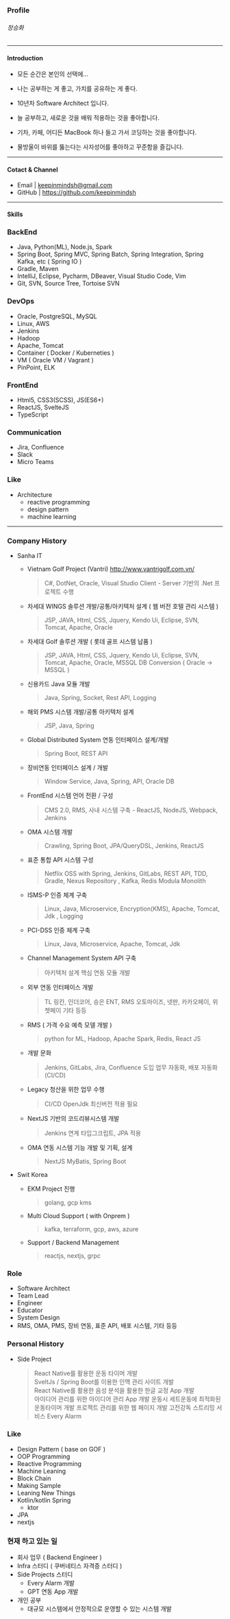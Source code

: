 ### Profile

###### 정승화 

***

#### Introduction 

 - 모든 순간은 본인의 선택에...
 
 - 나는 공부하는 게 좋고, 가치를 공유하는 게 좋다. 
 - 10년차 Software Architect 입니다.
 - 늘 공부하고, 새로운 것을 배워 적용하는 것을 좋아합니다.
 - 기차, 카페, 어디든 MacBook 하나 들고 가서 코딩하는 것을 좋아합니다.
 - 물방울이 바위를 뚫는다는 사자성어를 좋아하고 꾸준함을 즐깁니다.


***

#### Cotact & Channel

 - Email | keepinmindsh@gmail.com
 - GitHub | https://github.com/keepinmindsh

***

#### Skills

### BackEnd

- Java, Python(ML), Node.js, Spark
- Spring Boot, Spring MVC, Spring Batch, Spring Integration, Spring Kafka, etc ( Spring IO ) 
- Gradle, Maven
- IntelliJ, Eclipse, Pycharm, DBeaver, Visual Studio Code, Vim
- Git, SVN, Source Tree, Tortoise SVN


### DevOps

 - Oracle, PostgreSQL, MySQL
 - Linux, AWS
 - Jenkins
 - Hadoop 
 - Apache, Tomcat 
 - Container ( Docker / Kuberneties ) 
 - VM ( Oracle VM / Vagrant )
 - PinPoint, ELK  


### FrontEnd
 
  - Html5, CSS3(SCSS), JS(ES6+)
  - ReactJS, SvelteJS
  - TypeScript


### Communication 

   - Jira, Confluence
   - Slack 
   - Micro Teams 


### Like

   - Architecture
     - reactive programming
     - design pattern
     - machine learning 

  


***

### Company History 

- Sanha IT 

  - Vietnam Golf Project (Vantri) <http://www.vantrigolf.com.vn/>
    > C#, DotNet, Oracle, Visual Studio 
    > Client - Server 기반의 .Net 프로젝트 수행 

  - 차세대 WINGS 솔루션 개발/공통/아키텍처 설계 ( 웹 버전 호텔 관리 시스템 ) 
    > JSP, JAVA, Html, CSS, Jquery, Kendo Ui, Eclipse, SVN, Tomcat, Apache, Oracle

  - 차세대 Golf 솔루션 개발 ( 롯데 골프 시스템 납품 ) 
    > JSP, JAVA, Html, CSS, Jquery, Kendo Ui, Eclipse, SVN, Tomcat, Apache, Oracle, MSSQL
    > DB Conversion ( Oracle -> MSSQL ) 

  - 신용카드 Java 모듈 개발 
    > Java, Spring, Socket, Rest API, Logging 

  - 해외 PMS 시스템 개발/공통 아키텍처 설계
    > JSP, Java, Spring

  - Global Distributed System 연동 인터페이스 설계/개발 
    > Spring Boot, REST API 

  - 장비연동 인터페이스 설계 / 개발 
    > Window Service, Java, Spring, API, Oracle DB

  - FrontEnd 시스템 언어 전환 / 구성
    > CMS 2.0, RMS, 사내 시스템 구축 - ReactJS, NodeJS, Webpack, Jenkins

  - OMA 시스템 개발 
    > Crawling, Spring Boot, JPA/QueryDSL, Jenkins, ReactJS

  - 표준 통합 API 시스템 구성 
    > Netflix OSS with Spring, Jenkins, GitLabs, REST API, TDD, Gradle, Nexus Repository , Kafka, Redis 
    > Modula Monolith 

  - ISMS-P 인증 체계 구축 
    > Linux, Java, Microservice, Encryption(KMS), Apache, Tomcat, Jdk , Logging

  - PCI-DSS 인증 체계 구축
    > Linux, Java, Microservice, Apache, Tomcat, Jdk 

  - Channel Management System API 구축
    > 아키텍처 설계
    > 핵심 연동 모듈 개발 

  - 외부 연동 인터페이스 개발 
    > TL 링칸, 인더코어, 승은 ENT, RMS 오토마이즈, 넷판, 카카오페이, 위쳇페이 기타 등등 

  - RMS ( 가격 수요 예측 모델 개발 ) 
    > python for ML, Hadoop, Apache Spark, Redis, React JS

  - 개발 문화 
    > Jenkins, GitLabs, Jira, Confluence 도입 
    > 업무 자동화, 배포 자동화(CI/CD) 

  - Legacy 청산을 위한 업무 수행 
    > CI/CD
    > OpenJdk 최신버전 적용 필요 

  - NextJS 기반의 코드리뷰시스템 개발 
    > Jenkins 연계
    > 타입그크립트, JPA 적용 

  - OMA 연동 시스템 기능 개발 및 기획, 설계
    > NextJS
    > MyBatis, Spring Boot

- Swit Korea 

  - EKM Project 진행 
    > golang, gcp kms

  - Multi Cloud Support ( with Onprem ) 
    > kafka, terraform, gcp, aws, azure

  - Support / Backend Management 
    > reactjs, nextjs, grpc


### Role

 - Software Architect
 - Team Lead
 - Engineer 
 - Educator 
 - System Design 
 - RMS, OMA, PMS, 장비 연동, 표준 API, 배포 시스템, 기타 등등 

### Personal History

 - Side Project
   > React Native를 활용한 운동 타이머 개발     
   > SveltJs / Spring Boot를 이용한 인맥 관리 사이트 개발    
   > React Native를 활용한 음성 분석을 활용한 한글 교정 App 개발   
   > 아이디어 관리를 위한 아이디어 관리 App 개발 
   > 운동시 세트운동에 최적화된 운동타이머 개발 
   > 프로잭트 관리를 위한 웹 페이지 개발 
   > 고전강독 스트리밍 서비스 
   > Every Alarm 


### Like

  - Design Pattern ( base on GOF ) 
  - OOP Programming
  - Reactive Programming 
  - Machine Leaning
  - Block Chain 
  - Making Sample 
  - Leaning New Things 
  - Kotlin/kotlin Spring
    - ktor
  - JPA 
  - nextjs


### 현재 하고 있는 일 

 - 회사 업무 ( Backend Engineer ) 
 - Infra 스터디 ( 쿠버네티스 자격증 스터디 ) 
 - Side Projects 스터디 
   - Every Alarm 개발  
   - GPT 연동 App 개발 
 - 개인 공부 
   - 대규모 시스템에서 안정적으로 운영할 수 있는 시스템 개발 
   

